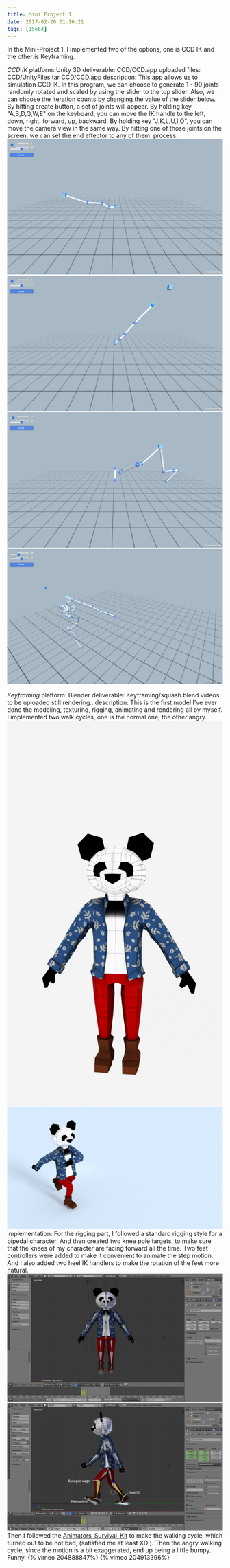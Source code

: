 ```yaml
---
title: Mini Project 1
date: 2017-02-20 01:16:21
tags: [15664]
---
```

In the Mini-Project 1, I implemented two of the options, one is CCD IK and the other is Keyframing.

*CCD IK*
platform: Unity 3D
deliverable: CCD/CCD.app
uploaded files: CCD/UnityFiles.tar CCD/CCD.app
description: This app allows us to simulation CCD IK. In this program, we can choose to generate 1 - 90 joints randomly rotated and scaled by using the slider to the top slider. Also, we can choose the iteration counts by changing the value of the slider below. By hitting create button, a set of joints will appear. By holding key "A,S,D,Q,W,E" on the keyboard, you can move the IK handle to the left, down, right, forward, up, backward. By holding key "J,K,L,U,I,O", you can move the camera view in the same way. By hitting one of those joints on the screen, we can set the end effector to any of them. 
process:
![create 5 joints](/images/ccd1.png)
![if the target can't be reached](/images/ccd2.png)
![select the end effector](/images/ccd3.png)
![change the camera view](/images/ccd4.png)

*Keyframing*
platform: Blender
deliverable: Keyframing/squash.blend videos to be uploaded still rendering..
description: This is the first model I've ever done the modeling, texturing, rigging, animating and rendering all by myself. I implemented two walk cycles, one is the normal one, the other angry.
![](/images/render3.png)
![](/images/render4.png)
implementation:
For the rigging part, I followed a standard rigging style for a bipedal character. And then created two knee pole targets, to make sure that the knees of my character are facing forward all the time. Two feet controllers were added to make it convenient to animate the step motion. And I also added two heel IK handlers to make the rotation of the feet more natural.
![rigging](/images/rig.png)
![controllers](/images/handle.png)
Then I followed the [Animators_Survival_Kit](http://graphics.cs.cmu.edu/nsp/course/15464-s17/lectures/Animators_Survival_Kit_walks.pdf) to make the walking cycle, which turned out to be not bad, (satisfied me at least XD ). Then the angry walking cycle, since the motion is a bit exaggerated, end up being a little bumpy. Funny.
{% vimeo 204888847%}
{% vimeo 204913396%}
